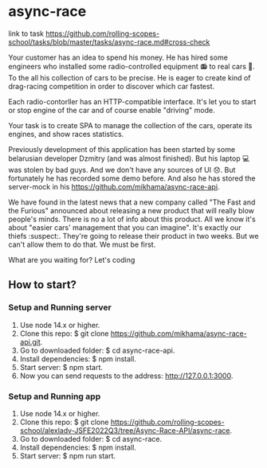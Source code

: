 # async-race

link to task https://github.com/rolling-scopes-school/tasks/blob/master/tasks/async-race.md#cross-check

Your customer has an idea to spend his money. He has hired some engineers who installed some radio-controlled equipment 📻 to real cars 🚗. To the all his collection of cars to be precise. He is eager to create kind of drag-racing competition in order to discover which car fastest.

Each radio-contorller has an HTTP-compatible interface. It's let you to start or stop engine of the car and of course enable "driving" mode.

Your task is to create SPA to manage the collection of the cars, operate its engines, and show races statistics.

Previously development of this application has been started by some belarusian developer Dzmitry (and was almost finished). But his laptop 💻 was stolen by bad guys. And we don't have any sources of UI 😞. But fortunately he has recorded some demo before. And also he has stored the server-mock in his https://github.com/mikhama/async-race-api.

We have found in the latest news that a new company called "The Fast and the Furious" announced about releasing a new product that will really blow people's minds. There is no a lot of info about this product. All we know it's about "easier cars' management that you can imagine". It's exactly our thiefs :suspect:. They're going to release their product in two weeks. But we can't allow them to do that. We must be first.

What are you waiting for? Let's coding

## How to start?

### Setup and Running server

1. Use node 14.x or higher.
2. Clone this repo: $ git clone https://github.com/mikhama/async-race-api.git.
3. Go to downloaded folder: $ cd async-race-api.
4. Install dependencies: $ npm install.
5. Start server: $ npm start.
6. Now you can send requests to the address: http://127.0.0.1:3000.

### Setup and Running app

1. Use node 14.x or higher.
2. Clone this repo: $ git clone https://github.com/rolling-scopes-school/alexladv-JSFE2022Q3/tree/Async-Race-API/async-race.
3. Go to downloaded folder: $ cd async-race.
4. Install dependencies: $ npm install.
5. Start server: $ npm run start.
